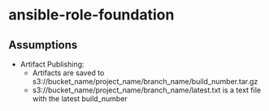 # ansible-role-foundation

## Assumptions

* Artifact Publishing:
  * Artifacts are saved to s3://bucket_name/project_name/branch_name/build_number.tar.gz
  * s3://bucket_name/project_name/branch_name/latest.txt is a text file with the latest build_number
